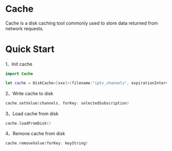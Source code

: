 # Cache

Cache is a disk caching tool commonly used to store data returned from network requests.

# Quick Start

1、Init cache

```Swift
import Cache

let cache = DiskCache<[xxx]>(filename:"iptv_channels", expirationInterval: 30 * 24 * 60 * 60)
```

2、Write cache to disk

```swift
cache.setValue(channels, forKey: selectedSubscription)
```

3、Load cache from disk

```Swift
cache.loadFromDisk()
```

4、Remove cache from disk

```swift
cache.removeValue(forKey: keyString)
```

